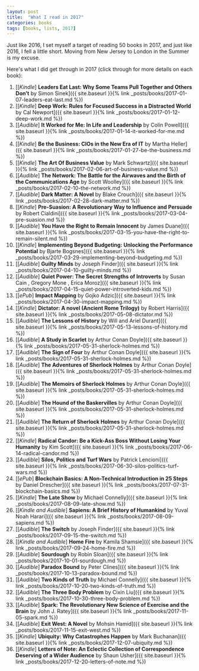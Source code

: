 ```yaml
---
layout: post
title:  "What I read in 2017"
categories: books
tags: [books, lists, 2017]
---
```

Just like 2016, I set myself a target of reading 50 books in 2017, and just like 2016, I fell a little short. Moving from New Jersey to London in the Summer is my excuse.

Here's what I did get through in 2017 (click through for more details on each book):

1. [[*Kindle*] **Leaders Eat Last: Why Some Teams Pull Together and Others Don’t** by Simon Sinek]({{ site.baseurl }}{% link _posts/books/2017-01-07-leaders-eat-last.md %}) 
2. [[*Kindle*] **Deep Work: Rules for Focused Success in a Distracted World** by Cal Newport]({{ site.baseurl }}{% link _posts/books/2017-01-12-deep-work.md %})
3. [[*Audible*] **It Worked for Me: In Life and Leadership** by Colin Powell]({{ site.baseurl }}{% link _posts/books/2017-01-14-it-worked-for-me.md %})
4. [[*Kindle*] **Be the Business: CIOs in the New Era of IT** by Martha Heller]({{ site.baseurl }}{% link _posts/books/2017-01-27-be-the-business.md %})
5. [[*Kindle*] **The Art Of Business Value** by Mark Schwartz]({{ site.baseurl }}{% link _posts/books/2017-02-06-art-of-business-value.md %}) 
6. [[*Audible*] **The Network: The Battle for the Airwaves and the Birth of the Communications Age** by Scott Woolley]({{ site.baseurl }}{% link _posts/books/2017-02-10-the-network.md %})
7. [[*Audible*] **Dark Matter: A Novel** by Blake Crouch]({{ site.baseurl }}{% link _posts/books/2017-02-28-dark-matter.md %})
8. [[*Kindle*] **Pre-Suasion: A Revolutionary Way to Influence and Persuade** by Robert Cialdini]({{ site.baseurl }}{% link _posts/books/2017-03-04-pre-suasion.md %})
9. [[*Audible*] **You Have the Right to Remain Innocent** by James Duane]({{ site.baseurl }}{% link _posts/books/2017-03-15-you-have-the-right-to-remain-silent.md %})
10. [[*Kindle*] **Implementing Beyond Budgeting: Unlocking the Performance Potential** by Bjarte Bogsnes]({{ site.baseurl }}{% link _posts/books/2017-03-29-implementing-beyond-budgeting.md %})
11. [[*Audible*] **Guilty Minds** by Joseph Finder]({{ site.baseurl }}{% link _posts/books/2017-04-10-guilty-minds.md %})
12. [[*Audible*] **Quiet Power: The Secret Strengths of Introverts** by Susan Cain , Gregory Mone , Erica Moroz]({{ site.baseurl }}{% link _posts/books/2017-04-15-quiet-power-introverted-kids.md %})
13. [[*ePub*] **Impact Mapping** by Gojko Adzic]({{ site.baseurl }}{% link _posts/books/2017-04-30-impact-mapping.md %})
14. [[*Kindle*] **Dictator: A novel (Ancient Rome Trilogy)** by Robert Harris]({{ site.baseurl }}{% link _posts/books/2017-05-08-dictator.md %})
15. [[*Audible*] **The Lessons of History** by Will and Ariel Durant]({{ site.baseurl }}{% link _posts/books/2017-05-13-lessons-of-history.md %})
16. [[*Audible*] **A Study in Scarlet** by Arthur Conan Doyle]({{ site.baseurl }}{% link _posts/books/2017-05-31-sherlock-holmes.md %})
17. [[*Audible*] **The Sign of Four** by Arthur Conan Doyle]({{ site.baseurl }}{% link _posts/books/2017-05-31-sherlock-holmes.md %})
18. [[*Audible*] **The Adventures of Sherlock Holmes** by Arthur Conan Doyle]({{ site.baseurl }}{% link _posts/books/2017-05-31-sherlock-holmes.md %})
19. [[*Audible*] **The Memoirs of Sherlock Holmes** by Arthur Conan Doyle]({{ site.baseurl }}{% link _posts/books/2017-05-31-sherlock-holmes.md %})
20. [[*Audible*] **The Hound of the Baskervilles** by Arthur Conan Doyle]({{ site.baseurl }}{% link _posts/books/2017-05-31-sherlock-holmes.md %})
21. [[*Audible*] **The Return of Sherlock Holmes** by Arthur Conan Doyle]({{ site.baseurl }}{% link _posts/books/2017-05-31-sherlock-holmes.md %})
22. [[*Kindle*] **Radical Candor: Be a Kick-Ass Boss Without Losing Your Humanity** by Kim Scott]({{ site.baseurl }}{% link _posts/books/2017-06-14-radical-candor.md %})
23. [[*Audible*] **Silos, Politics and Turf Wars** by Patrick Lencioni]({{ site.baseurl }}{% link _posts/books/2017-06-30-silos-politics-turf-wars.md %})
24. [[*ePub*] **Blockchain Basics: A Non-Technical Introduction in 25 Steps** by Daniel Drescher]({{ site.baseurl }}{% link _posts/books/2017-07-31-blockchain-basics.md %})
25. [[*Kindle*] **The Late Show** by Michael Connelly]({{ site.baseurl }}{% link _posts/books/2017-08-09-late-show.md %})
26. [[*Kindle and Audible*] **Sapiens: A Brief History of Humankind** by Yuval Noah Harari]({{ site.baseurl }}{% link _posts/books/2017-08-09-sapiens.md %})
27. [[*Audible*] **The Switch** by Joseph Finder]({{ site.baseurl }}{% link _posts/books/2017-09-15-the-switch.md %})
28. [[*Kindle and Audible*] **Home Fire** by Kamila Shamsie]({{ site.baseurl }}{% link _posts/books/2017-09-24-home-fire.md %})
29. [[*Audible*] **Sourdough** by Robin Sloan]({{ site.baseurl }}{% link _posts/books/2017-10-01-sourdough.md %})
30. [[*Audible*] **Paradox Bound** by Peter Clines]({{ site.baseurl }}{% link _posts/books/2017-10-13-paradox-bound.md %})
31. [[*Audible*] **Two Kinds of Truth** by Michael Connelly]({{ site.baseurl }}{% link _posts/books/2017-10-20-two-kinds-of-truth.md %})
32. [[*Audible*] **The Three Body Problem** by Cixin Liu]({{ site.baseurl }}{% link _posts/books/2017-10-30-three-body-problem.md %})
33. [[*Audible*] **Spark: The Revolutionary New Science of Exercise and the Brain** by John J. Ratey]({{ site.baseurl }}{% link _posts/books/2017-11-05-spark.md %})
34. [[*Audible*] **Exit West: A Novel** by Mohsin Hamid]({{ site.baseurl }}{% link _posts/books/2017-11-15-exit-west.md %}) 
35. [[*Kindle*] **Ubiquity: Why Catastrophes Happen** by Mark Buchanan]({{ site.baseurl }}{% link _posts/books/2017-12-07-ubiquity.md %})
36. [[*Kindle*] **Letters of Note: An Eclectic Collection of Correspondence Deserving of a Wider Audience** by Shaun Usher]({{ site.baseurl }}{% link _posts/books/2017-12-20-letters-of-note.md %})



